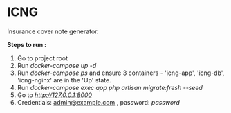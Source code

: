 # ICNG
Insurance cover note generator.

**Steps to run :**  

 1. Go to project root
 2. Run *docker-compose up -d*
 3. Run *docker-compose ps* and ensure 3 containers - 'icng-app', 'icng-db', 'icng-nginx' are in the 'Up' state.
 4. Run *docker-compose exec app php artisan migrate:fresh --seed*
 5. Go to *http://127.0.0.1:8000*
 6. Credentials: admin@example.com , password: *password*
